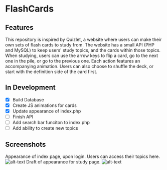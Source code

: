# FlashCards
## Features ##
This repository is inspired by Quizlet, a website where users can make their own sets of flash cards to study from. The website has a small API (PHP and MySQL) to keep users' study topics, and the cards within those topics. When studying, users can use the arrow keys to flip a card, go to the next one in the pile, or go to the previous one. Each action features an accompanying animation. Users can also choose to shuffle the deck, or start with the definition side of the card first. 
## In Development ##
- [X] Build Database
- [X] Create JS animations for cards
- [X] Update appearance of index.php
- [ ] Finish API
- [ ] Add search bar funciton to index.php
- [ ] Add ability to create new topics

## Screenshots ##
Appearance of index page, upon login. Users can access their topics here.
![alt-text](https://github.com/austinbailey1114/FlashCards/blob/master/screenshots/index.png)
Draft of appearance for study page.
![alt-text](https://github.com/austinbailey1114/FlashCards/blob/master/screenshots/study3.png)
